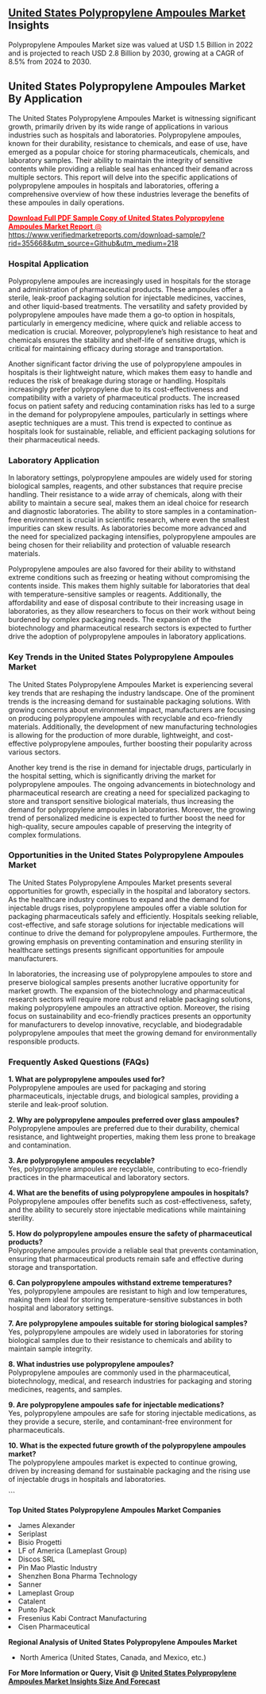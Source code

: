 <h2><a href="https://www.verifiedmarketreports.com/download-sample/?rid=355668&amp;utm_source=Github&amp;utm_medium=218" target="_blank">United States Polypropylene Ampoules Market</a> Insights</h2><p>Polypropylene Ampoules Market size was valued at USD 1.5 Billion in 2022 and is projected to reach USD 2.8 Billion by 2030, growing at a CAGR of 8.5% from 2024 to 2030.</p><p> <h2>United States Polypropylene Ampoules Market By Application</h2> <p>The United States Polypropylene Ampoules Market is witnessing significant growth, primarily driven by its wide range of applications in various industries such as hospitals and laboratories. Polypropylene ampoules, known for their durability, resistance to chemicals, and ease of use, have emerged as a popular choice for storing pharmaceuticals, chemicals, and laboratory samples. Their ability to maintain the integrity of sensitive contents while providing a reliable seal has enhanced their demand across multiple sectors. This report will delve into the specific applications of polypropylene ampoules in hospitals and laboratories, offering a comprehensive overview of how these industries leverage the benefits of these ampoules in daily operations.</p> <p><a href="#"><p><span class=""><span style="color: #ff0000;"><strong>Download Full PDF Sample Copy of United States Polypropylene Ampoules Market Report</strong> @ </span><a href="https://www.verifiedmarketreports.com/download-sample/?rid=355668&amp;utm_source=Github&amp;utm_medium=218" target="_blank">https://www.verifiedmarketreports.com/download-sample/?rid=355668&amp;utm_source=Github&amp;utm_medium=218</a></span></p></a></p> <h3>Hospital Application</h3> <p>Polypropylene ampoules are increasingly used in hospitals for the storage and administration of pharmaceutical products. These ampoules offer a sterile, leak-proof packaging solution for injectable medicines, vaccines, and other liquid-based treatments. The versatility and safety provided by polypropylene ampoules have made them a go-to option in hospitals, particularly in emergency medicine, where quick and reliable access to medication is crucial. Moreover, polypropylene’s high resistance to heat and chemicals ensures the stability and shelf-life of sensitive drugs, which is critical for maintaining efficacy during storage and transportation.</p> <p>Another significant factor driving the use of polypropylene ampoules in hospitals is their lightweight nature, which makes them easy to handle and reduces the risk of breakage during storage or handling. Hospitals increasingly prefer polypropylene due to its cost-effectiveness and compatibility with a variety of pharmaceutical products. The increased focus on patient safety and reducing contamination risks has led to a surge in the demand for polypropylene ampoules, particularly in settings where aseptic techniques are a must. This trend is expected to continue as hospitals look for sustainable, reliable, and efficient packaging solutions for their pharmaceutical needs.</p> <h3>Laboratory Application</h3> <p>In laboratory settings, polypropylene ampoules are widely used for storing biological samples, reagents, and other substances that require precise handling. Their resistance to a wide array of chemicals, along with their ability to maintain a secure seal, makes them an ideal choice for research and diagnostic laboratories. The ability to store samples in a contamination-free environment is crucial in scientific research, where even the smallest impurities can skew results. As laboratories become more advanced and the need for specialized packaging intensifies, polypropylene ampoules are being chosen for their reliability and protection of valuable research materials.</p> <p>Polypropylene ampoules are also favored for their ability to withstand extreme conditions such as freezing or heating without compromising the contents inside. This makes them highly suitable for laboratories that deal with temperature-sensitive samples or reagents. Additionally, the affordability and ease of disposal contribute to their increasing usage in laboratories, as they allow researchers to focus on their work without being burdened by complex packaging needs. The expansion of the biotechnology and pharmaceutical research sectors is expected to further drive the adoption of polypropylene ampoules in laboratory applications.</p> <h3>Key Trends in the United States Polypropylene Ampoules Market</h3> <p>The United States Polypropylene Ampoules Market is experiencing several key trends that are reshaping the industry landscape. One of the prominent trends is the increasing demand for sustainable packaging solutions. With growing concerns about environmental impact, manufacturers are focusing on producing polypropylene ampoules with recyclable and eco-friendly materials. Additionally, the development of new manufacturing technologies is allowing for the production of more durable, lightweight, and cost-effective polypropylene ampoules, further boosting their popularity across various sectors.</p> <p>Another key trend is the rise in demand for injectable drugs, particularly in the hospital setting, which is significantly driving the market for polypropylene ampoules. The ongoing advancements in biotechnology and pharmaceutical research are creating a need for specialized packaging to store and transport sensitive biological materials, thus increasing the demand for polypropylene ampoules in laboratories. Moreover, the growing trend of personalized medicine is expected to further boost the need for high-quality, secure ampoules capable of preserving the integrity of complex formulations.</p> <h3>Opportunities in the United States Polypropylene Ampoules Market</h3> <p>The United States Polypropylene Ampoules Market presents several opportunities for growth, especially in the hospital and laboratory sectors. As the healthcare industry continues to expand and the demand for injectable drugs rises, polypropylene ampoules offer a viable solution for packaging pharmaceuticals safely and efficiently. Hospitals seeking reliable, cost-effective, and safe storage solutions for injectable medications will continue to drive the demand for polypropylene ampoules. Furthermore, the growing emphasis on preventing contamination and ensuring sterility in healthcare settings presents significant opportunities for ampoule manufacturers.</p> <p>In laboratories, the increasing use of polypropylene ampoules to store and preserve biological samples presents another lucrative opportunity for market growth. The expansion of the biotechnology and pharmaceutical research sectors will require more robust and reliable packaging solutions, making polypropylene ampoules an attractive option. Moreover, the rising focus on sustainability and eco-friendly practices presents an opportunity for manufacturers to develop innovative, recyclable, and biodegradable polypropylene ampoules that meet the growing demand for environmentally responsible products.</p> <h3>Frequently Asked Questions (FAQs)</h3> <p><strong>1. What are polypropylene ampoules used for?</strong><br>Polypropylene ampoules are used for packaging and storing pharmaceuticals, injectable drugs, and biological samples, providing a sterile and leak-proof solution.</p> <p><strong>2. Why are polypropylene ampoules preferred over glass ampoules?</strong><br>Polypropylene ampoules are preferred due to their durability, chemical resistance, and lightweight properties, making them less prone to breakage and contamination.</p> <p><strong>3. Are polypropylene ampoules recyclable?</strong><br>Yes, polypropylene ampoules are recyclable, contributing to eco-friendly practices in the pharmaceutical and laboratory sectors.</p> <p><strong>4. What are the benefits of using polypropylene ampoules in hospitals?</strong><br>Polypropylene ampoules offer benefits such as cost-effectiveness, safety, and the ability to securely store injectable medications while maintaining sterility.</p> <p><strong>5. How do polypropylene ampoules ensure the safety of pharmaceutical products?</strong><br>Polypropylene ampoules provide a reliable seal that prevents contamination, ensuring that pharmaceutical products remain safe and effective during storage and transportation.</p> <p><strong>6. Can polypropylene ampoules withstand extreme temperatures?</strong><br>Yes, polypropylene ampoules are resistant to high and low temperatures, making them ideal for storing temperature-sensitive substances in both hospital and laboratory settings.</p> <p><strong>7. Are polypropylene ampoules suitable for storing biological samples?</strong><br>Yes, polypropylene ampoules are widely used in laboratories for storing biological samples due to their resistance to chemicals and ability to maintain sample integrity.</p> <p><strong>8. What industries use polypropylene ampoules?</strong><br>Polypropylene ampoules are commonly used in the pharmaceutical, biotechnology, medical, and research industries for packaging and storing medicines, reagents, and samples.</p> <p><strong>9. Are polypropylene ampoules safe for injectable medications?</strong><br>Yes, polypropylene ampoules are safe for storing injectable medications, as they provide a secure, sterile, and contaminant-free environment for pharmaceuticals.</p> <p><strong>10. What is the expected future growth of the polypropylene ampoules market?</strong><br>The polypropylene ampoules market is expected to continue growing, driven by increasing demand for sustainable packaging and the rising use of injectable drugs in hospitals and laboratories.</p> ```</p><p><strong>Top United States Polypropylene Ampoules Market Companies</strong></p><div data-test-id=""><p><li>James Alexander</li><li> Seriplast</li><li> Bisio Progetti</li><li> LF of America (Lameplast Group)</li><li> Discos SRL</li><li> Pin Mao Plastic Industry</li><li> Shenzhen Bona Pharma Technology</li><li> Sanner</li><li> Lameplast Group</li><li> Catalent</li><li> Punto Pack</li><li> Fresenius Kabi Contract Manufacturing</li><li> Cisen Pharmaceutical</li></p><div><strong>Regional Analysis of&nbsp;United States Polypropylene Ampoules Market</strong></div><ul><li dir="ltr"><p dir="ltr">North America&nbsp;(United States, Canada, and Mexico, etc.)</p></li></ul><p><strong>For More Information or Query, Visit @&nbsp;</strong><strong><a href="https://www.verifiedmarketreports.com/product/polypropylene-ampoules-market/?utm_source=Github&amp;utm_medium=218" target="_blank">United States Polypropylene Ampoules Market Insights Size And Forecast</a></strong></p></div>
